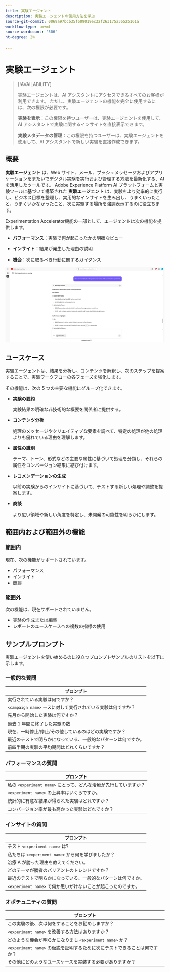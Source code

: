 ```yaml
---
title: 実験エージェント
description: 実験エージェントの使用方法を学ぶ
source-git-commit: 0069a97bcb35f609019ec32f263175a36525161a
workflow-type: tm+mt
source-wordcount: '506'
ht-degree: 2%

---
```


# 実験エージェント

>[!AVAILABILITY]
>
>実験エージェントは、AI アシスタントにアクセスできるすべてのお客様が利用できます。 ただし、実験エージェントの機能を完全に使用するには、次の権限が必要です。
>
>**実験を表示**：この権限を持つユーザーは、実験エージェントを使用して、AI アシスタントで実験に関するインサイトを直接表示できます。
>
>**実験メタデータの管理**：この権限を持つユーザーは、実験エージェントを使用して、AI アシスタントで新しい実験を直接作成できます。

## 概要

**実験エージェント** は、Web サイト、メール、プッシュメッセージおよびアプリケーションをまたいでデジタル実験を実行および管理する方法を最新化する、AI を活用したツールです。 Adobe Experience Platform AI プラットフォームと実験ツールに基づいて構築された **実験エージェント** は、実験をより効率的に実行し、ビジネス目標を整理し、実用的なインサイトを生み出し、うまくいったこと、うまくいかなかったこと、次に実験する場所を強調表示するのに役立ちます。

Experimentation Accelerator機能の一部として、エージェントは次の機能を提供します。

* **パフォーマンス**：実験で何が起こったかの明確なビュー

* **インサイト**：結果が発生した理由の説明

* **機会**：次に取るべき行動に関するガイダンス

![&#x200B; 実験エージェントのサンプル &#x200B;](./images/experiment/experiment-agent.png)

## ユースケース

実験エージェントは、結果を分析し、コンテンツを解釈し、次のステップを提案することで、実験ワークフローの各フェーズを強化します。

その機能は、次の 5 つの主要な機能にグループ化できます。

* **実験の要約**

  実験結果の明確な非技術的な概要を関係者に提供する。

* **コンテンツ分析**

  処理のメッセージやクリエイティブな要素を調べて、特定の処理が他の処理よりも優れている理由を理解します。

* **属性の識別**

  テーマ、トーン、形式などの主要な属性に基づいて処理を分類し、それらの属性をコンバージョン結果に結び付けます。

* **レコメンデーションの生成**

  以前の実験からのインサイトに基づいて、テストする新しい処理や調整を提案します。

* **商談**

  より広い領域や新しい角度を特定し、未開発の可能性を明らかにします。

## 範囲内および範囲外の機能

### **範囲内**

現在、次の機能がサポートされています。

* パフォーマンス
* インサイト
* 商談

### **範囲外**

次の機能は、現在サポートされていません。

* 実験の作成または編集
* レポートのユースケースへの複数の指標の使用

## サンプルプロンプト

実験エージェントを使い始めるのに役立つプロンプトサンプルのリストを以下に示します。

### 一般的な質問

| プロンプト |
|-|
| 実行されている実験は何ですか？ |
| `<campaign name>` ースに対して実行されている実験は何ですか？ |
| 先月から開始した実験は何ですか？ |
| 過去 1 年間に終了した実験の数 |
| 現在、一時停止/停止/その他しているのはどの実験ですか？ |
| 最近のテストで明らかになっている、一般的なパターンは何ですか。 |
| 前四半期の実験の平均期間はどれくらいですか？ |

### パフォーマンスの質問

| プロンプト |
|-|
| 私の `<experiment name>` にとって、どんな治療が先行していますか？ |
| `<experiment name>` の上昇率はいくらですか。 |
| 統計的に有意な結果が得られた実験はどれですか？ |
| コンバージョン率が最も高かった実験はどれですか？ |

### インサイトの質問

| プロンプト |
|-|
| テスト `<experiment name>` は? |
| 私たちは `<experiment name>` から何を学びましたか？ |
| 治療 A が勝った理由を教えてください。 |
| どのテーマが勝者のバリアントのトレンドですか？ |
| 最近のテストで明らかになっている、一般的なパターンは何ですか。 |
| `<experiment name>` で何か思いがけないことが起こったのですか。 |

### オポチュニティの質問

| プロンプト |
|-|
| この実験の後、次は何をすることをお勧めしますか？ |
| `<experiment name>` を改善する方法はありますか？ |
| どのような機会が明らかになりまし `<experiment name>` か？ |
| `<experiment name>` の仮説を証明するために次にテストできることは何ですか？ |
| その他にどのようなユースケースを実装する必要がありますか？ |
